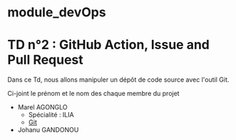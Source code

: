 # module_devOps

# TD n°2 : GitHub Action, Issue and Pull Request

  Dans ce Td, nous allons manipuler un dépôt de code source avec l'outil Git.

  Ci-joint le prénom et le nom des chaque membre du projet

  - Marel AGONGLO
    - Spécialité : ILIA
    - [Git]('kbsfkvlvefmZEVGBEUILFVEPbgzeifv)
  - Johanu GANDONOU
